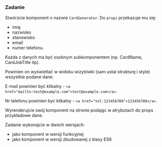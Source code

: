 ### Zadanie 
Stwórzcie komponent o nazwie `CardGenerator`. Do `props` przekazuje mu się:
- imię
- nazwisko 
- stanowisko
- email
- numer telefonu.

Każda z danych ma być osobnym subkomponentem (np. CardName, CardJobTitle itp).

Powinien on wyświetlać w widoku wizytówki (sam ustal strukturę i style) wszystkie podane dane.   

E-mail powinien być klikalny - `<a href="mailto:test@example.com">test@example.com</a>`. 

Nr telefonu powinien być klikalny - `<a href="tel:123456789">123456789</a>`.

Wyrenderujcie swój komponent na stronie podając w atrybutach do props przykładowe dane.

Zadanie wykonajcie w dwóch wersjach:
- jako komponent w wersji funkcyjnej
- jako komponent w wersji zbudowanej z klasy ES6
